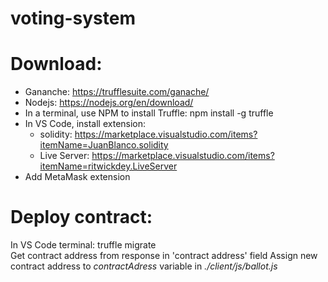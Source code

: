 # voting-system

# Download:
 - Gananche: https://trufflesuite.com/ganache/  
 - Nodejs: https://nodejs.org/en/download/  
 - In a terminal, use NPM to install Truffle: npm install -g truffle  
 - In VS Code, install extension:  
    + solidity: https://marketplace.visualstudio.com/items?itemName=JuanBlanco.solidity  
    + Live Server: https://marketplace.visualstudio.com/items?itemName=ritwickdey.LiveServer  
 - Add MetaMask extension  
# Deploy contract:
In VS Code terminal: truffle migrate  
Get contract address from response in 'contract address' field
Assign new contract address to *contractAdress* variable in *./client/js/ballot.js*
